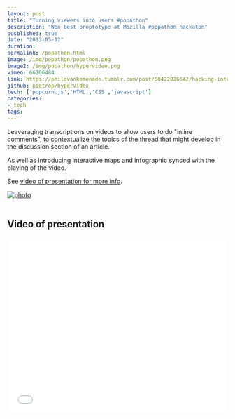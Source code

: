 ```yaml
---
layout: post
title: "Turning viewers into users #popathon"
description: "Won best proptotype at Mozilla #popathon hackaton"
pusblished: true
date: "2013-05-12"
duration:
permalink: /popathon.html
image: /img/popathon/popathon.png
image2: /img/popathon/hypervideo.png
vimeo: 66106484
link: https://philovankemenade.tumblr.com/post/50422026642/hacking-interactive-online-video-stories-at
github: pietrop/hyperVideo
tech: ['popcorn.js','HTML','CSS','javascript']
categories: 
- tech
tags:
---
```



Leaveraging transcriptions on videos to allow users to do "inline comments", to contextualize the topics of the thread that might develop in the discussion section of an article.

As well as introducing interactive maps and infographic synced with the playing of the video.

See [video of presentation for more info]({{site.url}}{{url}}/#video).

<div class="image-wrapper">
<a href="{{ image2}}" data-lightbox="popathon " title="popathon ">
<img class="thumb img-round img-responsive" src="{{ image2}}" alt="photo" />
</a>
</div>


<!-- <div class="image-wrapper">
<a href="{{ image}}" data-lightbox="popathon " title="popathon ">
<img class="thumb img-round img-responsive" src="{{ image}}" alt="photo" />
</a>
</div> -->

<br>

<h2 id="video">Video of presentation</h2>
<div class="videoWrapper">
<iframe src="//player.vimeo.com/video/{{vimeo}}?title=0&amp;byline=0&amp;portrait=0" width="100%" height="400" frameborder="0" webkitallowfullscreen mozallowfullscreen allowfullscreen></iframe>
</div>



